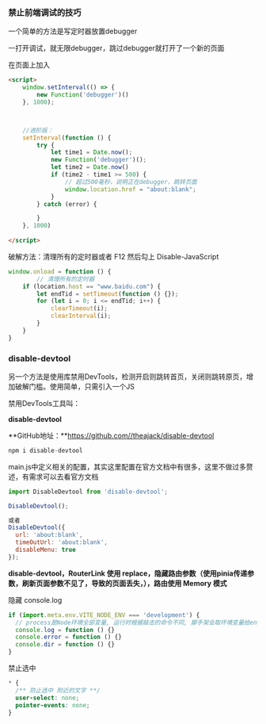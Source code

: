 ### 禁止前端调试的技巧

一个简单的方法是写定时器放置debugger

一打开调试，就无限debugger，跳过debugger就打开了一个新的页面

在页面上加入

```html
<script>
    window.setInterval(() => {
        new Function('debugger')()
    }, 1000);



	//进阶版：
    setInterval(function () {
        try {
            let time1 = Date.now();
            new Function('debugger')();
            let time2 = Date.now()
            if (time2 - time1 >= 500) {
                // 超过500毫秒，说明正在debugger，跳转页面
                window.location.href = "about:blank";
            }
        } catch (error) {

        }
    }, 1000)
    
</script>
```

破解方法：清理所有的定时器或者 F12 然后勾上 Disable-JavaScript

```js
window.onload = function () {
        // 清理所有的定时器
	if (location.host == "www.baidu.com") {
		let endTid = setTimeout(function () {});
		for (let i = 0; i <= endTid; i++) {
			clearTimeout(i);
			clearInterval(i);
		}
	}
}
```



### **disable-devtool**

另一个方法是使用库禁用DevTools，检测开启则跳转首页，关闭则跳转原页，增加破解门槛。使用简单，只需引入一个JS



禁用DevTools工具叫：

**disable-devtool**

**GitHub地址：**https://github.com//theajack/disable-devtool



```js
npm i disable-devtool
```



main.js中定义相关的配置，其实这里配置在官方文档中有很多，这里不做过多赘述，有需求可以去看官方文档

```js
import DisableDevtool from 'disable-devtool';

DisableDevtool();

或者
DisableDevtool({
  url: 'about:blank',
  timeOutUrl: 'about:blank',
  disableMenu: true
});

```



**disable-devtool，RouterLink 使用 replace，隐藏路由参数（使用pinia传递参数，刷新页面参数不见了，导致的页面丢失，），路由使用 Memory 模式**

隐藏  console.log

```js
if (import.meta.env.VITE_NODE_ENV === 'development') {
  // process是Node环境全部变量, 运行时根据敲击的命令不同, 脚手架会取环境变量给env添加属性和值
  console.log = function () {}
  console.error = function () {}
  console.dir = function () {}
}
```

禁止选中

```css
* {
  /** 防止选中 附近的文字 **/
  user-select: none;
  pointer-events: none;
}
```

